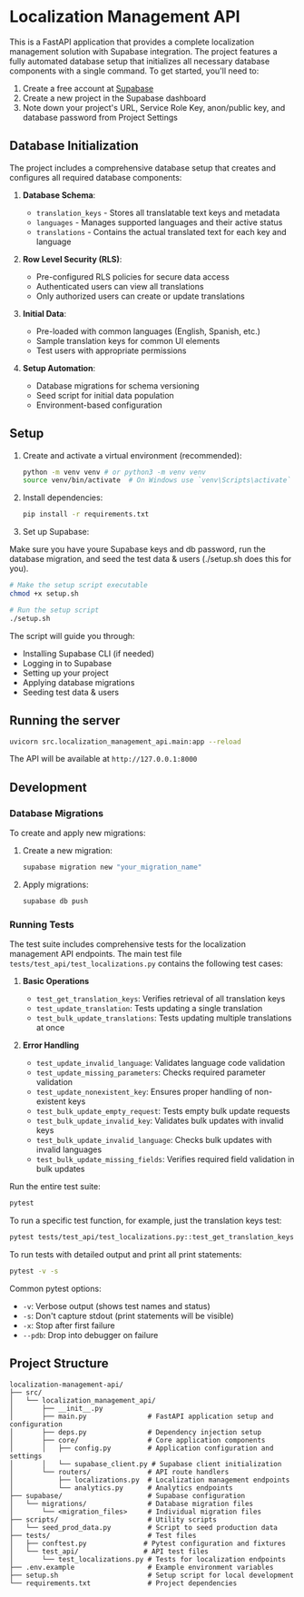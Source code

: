 # Localization Management API

This is a FastAPI application that provides a complete localization management solution with Supabase integration. The project features a fully automated database setup that initializes all necessary database components with a single command. To get started, you'll need to:

1. Create a free account at [Supabase](https://supabase.com/)
2. Create a new project in the Supabase dashboard
3. Note down your project's URL, Service Role Key, anon/public key, and database password from Project Settings

## Database Initialization

The project includes a comprehensive database setup that creates and configures all required database components:

1. **Database Schema**:
   - `translation_keys` - Stores all translatable text keys and metadata
   - `languages` - Manages supported languages and their active status
   - `translations` - Contains the actual translated text for each key and language

2. **Row Level Security (RLS)**:
   - Pre-configured RLS policies for secure data access
   - Authenticated users can view all translations
   - Only authorized users can create or update translations

3. **Initial Data**:
   - Pre-loaded with common languages (English, Spanish, etc.)
   - Sample translation keys for common UI elements
   - Test users with appropriate permissions

4. **Setup Automation**:
   - Database migrations for schema versioning
   - Seed script for initial data population
   - Environment-based configuration

## Setup

1.  Create and activate a virtual environment (recommended):
    ```bash
    python -m venv venv # or python3 -m venv venv
    source venv/bin/activate  # On Windows use `venv\Scripts\activate`
    ```

2.  Install dependencies:
    ```bash
    pip install -r requirements.txt
    ```

3.  Set up Supabase:

Make sure you have youre Supabase keys and db password, run the database migration, and seed the test data & users (./setup.sh does this for you).

```bash
# Make the setup script executable
chmod +x setup.sh

# Run the setup script
./setup.sh
```
The script will guide you through:
- Installing Supabase CLI (if needed)
- Logging in to Supabase
- Setting up your project
- Applying database migrations
- Seeding test data & users

## Running the server

```bash
uvicorn src.localization_management_api.main:app --reload
```

The API will be available at `http://127.0.0.1:8000`

## Development

### Database Migrations

To create and apply new migrations:

1. Create a new migration:
   ```bash
   supabase migration new "your_migration_name"
   ```

2. Apply migrations:
   ```bash
   supabase db push
   ```

### Running Tests

The test suite includes comprehensive tests for the localization management API endpoints. The main test file `tests/test_api/test_localizations.py` contains the following test cases:

1. **Basic Operations**
   - `test_get_translation_keys`: Verifies retrieval of all translation keys
   - `test_update_translation`: Tests updating a single translation
   - `test_bulk_update_translations`: Tests updating multiple translations at once

2. **Error Handling**
   - `test_update_invalid_language`: Validates language code validation
   - `test_update_missing_parameters`: Checks required parameter validation
   - `test_update_nonexistent_key`: Ensures proper handling of non-existent keys
   - `test_bulk_update_empty_request`: Tests empty bulk update requests
   - `test_bulk_update_invalid_key`: Validates bulk updates with invalid keys
   - `test_bulk_update_invalid_language`: Checks bulk updates with invalid languages
   - `test_bulk_update_missing_fields`: Verifies required field validation in bulk updates

Run the entire test suite:

```bash
pytest
```

To run a specific test function, for example, just the translation keys test:

```bash
pytest tests/test_api/test_localizations.py::test_get_translation_keys -v
```

To run tests with detailed output and print all print statements:

```bash
pytest -v -s
```

Common pytest options:
- `-v`: Verbose output (shows test names and status)
- `-s`: Don't capture stdout (print statements will be visible)
- `-x`: Stop after first failure
- `--pdb`: Drop into debugger on failure

## Project Structure

```
localization-management-api/
├── src/
│   └── localization_management_api/
│       ├── __init__.py
│       ├── main.py               # FastAPI application setup and configuration
│       ├── deps.py               # Dependency injection setup
│       ├── core/                 # Core application components
│       │   ├── config.py         # Application configuration and settings
│       │   └── supabase_client.py # Supabase client initialization
│       └── routers/              # API route handlers
│           ├── localizations.py  # Localization management endpoints
│           └── analytics.py      # Analytics endpoints
├── supabase/                     # Supabase configuration
│   └── migrations/               # Database migration files
│       └── <migration_files>     # Individual migration files
├── scripts/                      # Utility scripts
│   └── seed_prod_data.py         # Script to seed production data
├── tests/                        # Test files
│   ├── conftest.py              # Pytest configuration and fixtures
│   └── test_api/                # API test files
│       └── test_localizations.py # Tests for localization endpoints
├── .env.example                  # Example environment variables
├── setup.sh                      # Setup script for local development
└── requirements.txt              # Project dependencies